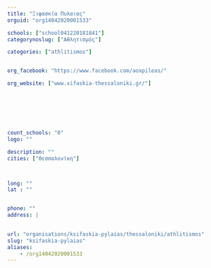 ```yaml
---
title: "Ξιφασκία Πυλαιας"
orguid: "org14042020001533"

schools: ["school041220181841"]
categorynoslug: ["Αθλητισμός"]

categories: ["athlitismos"]


org_facebook: "https://www.facebook.com/aoxpileas/"

org_website: ["www.xifaskia-thessaloniki.gr/"]







count_schools: "0"
logo: ""

description: ""
cities: ["Θεσσαλονίκη"]



long: ""
lat : ""


phone: ""
address: |
    

url: "organisations/ksifaskia-pylaias/thessaloniki/athlitismos"
slug: "ksifaskia-pylaias"
aliases:
    - /org14042020001533
---
```



